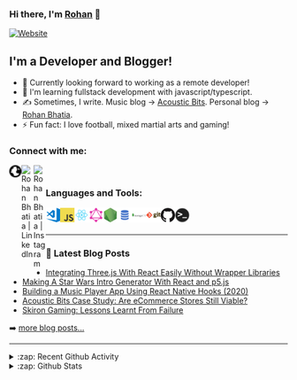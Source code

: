 ### Hi there, I'm [Rohan][website] 👋

[![Website](https://img.shields.io/website?label=therohanbhatia.com&style=for-the-badge&url=https%3A%2F%2Ftherohanbhatia.com)](https://therohanbhatia.com)

## I'm a Developer and Blogger!

- 🔭 Currently looking forward to working as a remote developer!
- 🌱 I'm learning fullstack development with javascript/typescript.
- ✍ Sometimes, I write. Music blog -> [Acoustic Bits][acousticbits]. Personal blog -> [Rohan Bhatia][website]. 
- ⚡ Fun fact: I love football, mixed martial arts and gaming!

### Connect with me:

[<img align="left" alt="therohanbhatia.com" width="22px" src="https://raw.githubusercontent.com/iconic/open-iconic/master/svg/globe.svg" />][website]
[<img align="left" alt="Rohan Bhatia | LinkedIn" width="22px" src="https://cdn.jsdelivr.net/npm/simple-icons@v3/icons/linkedin.svg" />][linkedin]
[<img align="left" alt="Rohan Bhatia | Instagram" width="22px" src="https://cdn.jsdelivr.net/npm/simple-icons@v3/icons/instagram.svg" />][instagram]

<br />

### Languages and Tools:

<img align="left" alt="Visual Studio Code" width="26px" src="https://raw.githubusercontent.com/github/explore/80688e429a7d4ef2fca1e82350fe8e3517d3494d/topics/visual-studio-code/visual-studio-code.png" />
<img align="left" alt="JavaScript" width="26px" src="https://raw.githubusercontent.com/github/explore/80688e429a7d4ef2fca1e82350fe8e3517d3494d/topics/javascript/javascript.png" />
<img align="left" alt="React" width="26px" src="https://raw.githubusercontent.com/github/explore/80688e429a7d4ef2fca1e82350fe8e3517d3494d/topics/react/react.png" />
<img align="left" alt="GraphQL" width="26px" src="https://raw.githubusercontent.com/github/explore/80688e429a7d4ef2fca1e82350fe8e3517d3494d/topics/graphql/graphql.png" />
<img align="left" alt="Node.js" width="26px" src="https://raw.githubusercontent.com/github/explore/80688e429a7d4ef2fca1e82350fe8e3517d3494d/topics/nodejs/nodejs.png" />
<img align="left" alt="SQL" width="26px" src="https://raw.githubusercontent.com/github/explore/80688e429a7d4ef2fca1e82350fe8e3517d3494d/topics/sql/sql.png" />
<img align="left" alt="MongoDB" width="26px" src="https://raw.githubusercontent.com/github/explore/80688e429a7d4ef2fca1e82350fe8e3517d3494d/topics/mongodb/mongodb.png" />
<img align="left" alt="Git" width="26px" src="https://raw.githubusercontent.com/github/explore/80688e429a7d4ef2fca1e82350fe8e3517d3494d/topics/git/git.png" />
<img align="left" alt="GitHub" width="26px" src="https://raw.githubusercontent.com/github/explore/78df643247d429f6cc873026c0622819ad797942/topics/github/github.png" />
<img align="left" alt="Terminal" width="26px" src="https://raw.githubusercontent.com/github/explore/80688e429a7d4ef2fca1e82350fe8e3517d3494d/topics/terminal/terminal.png" />
<br />
<br />

---

### 📕 Latest Blog Posts

<!-- BLOG-POST-LIST:START -->
- [Integrating Three.js With React Easily Without Wrapper Libraries](https://therohanbhatia.com/blog/integrating-three-js-with-react/)
- [Making A Star Wars Intro Generator With React and p5.js](https://therohanbhatia.com/blog/star-wars-intro-generator-react-p5/)
- [Building a Music Player App Using React Native Hooks (2020)](https://therohanbhatia.com/blog/music-player-app-using-react-native-hooks/)
- [Acoustic Bits Case Study: Are eCommerce Stores Still Viable?](https://therohanbhatia.com/blog/acoustic-bits-case-study/)
- [Skiron Gaming: Lessons Learnt From Failure](https://therohanbhatia.com/blog/lessons-learnt-from-failure/)
<!-- BLOG-POST-LIST:END -->

➡️ [more blog posts...][website]

---

<details>
  <summary>:zap: Recent Github Activity</summary>
  
<!--START_SECTION:activity-->
1. 🎉 Merged PR [#2](https://github.com//rohanbhatia96/hero-battles/pull/2) in [rohanbhatia96/hero-battles](https://github.com//rohanbhatia96/hero-battles)
2. 🎉 Merged PR [#1](https://github.com//rohanbhatia96/sorting-visualizer-react-native/pull/1) in [rohanbhatia96/sorting-visualizer-react-native](https://github.com//rohanbhatia96/sorting-visualizer-react-native)
<!--END_SECTION:activity-->

</details>

<details>
  <summary>:zap: Github Stats</summary>

  <img align="left" alt="rohanbhatia96's Github Stats" src="https://github-readme-stats.vercel.app/api?username=rohanbhatia96&show_icons=true&hide_border=true&hide=contribs" />

</details>

[website]: https://therohanbhatia.com
[instagram]: https://www.instagram.com/rohanbhatia03/
[linkedin]: https://www.linkedin.com/in/rohan-bhatia-coder
[acousticbits]: https://acousticbits.com
